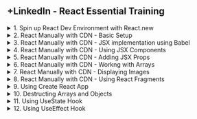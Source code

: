 ## +LinkedIn - React Essential Training

<details>
<summary>1. Spin up React Dev Environment with React.new </summary>

# Spin up React Dev Environment with React.new

## Enter in browser

```x
react.new
```

### index.js

```js
import { StrictMode } from "react";
import { createRoot } from "react-dom/client";

import App from "./App";

const rootElement = document.getElementById("root");
const root = createRoot(rootElement);

root.render(
  <StrictMode>
    <App />
  </StrictMode>
);

```

### App.js

```js
import "./styles.css";

export default function App() {
  return (
    <div className="App">
      <h1>Hello CodeSandbox</h1>
      <h2>Start editing to see some magic happen!</h2>
    </div>
  );
}

```

### styles.css

```js
.App {
  font-family: sans-serif;
  text-align: center;
}
```

<img width="960" alt="image" src="https://github.com/omeatai/src-AI-Software/assets/32337103/30e5b937-1ea4-4c35-b05d-699a75139d03">

# #End</details>
  
<details>
<summary>2. React Manually with CDN - Basic Setup </summary>

# React  Manually with CDN - Basic Setup

## Basic Setup

```js
<!DOCTYPE html>
<html>
  <head>
    <meta charset="UTF-8" />
    <script
      src="https://unpkg.com/react@17/umd/react.development.js"
      crossorigin
    ></script>
    <script
      src="https://unpkg.com/react-dom@17/umd/react-dom.development.js"
      crossorigin
    ></script>
    <title>React ⚛️</title>
  </head>
  <body>
    <div id="root"></div>

    <script type="text/javascript">
      ReactDOM.render(
        React.createElement("h1", null, "Getting Started with React!"),
        document.getElementById("root")
      );
    </script>
  </body>
</html>

```

<img width="1411" alt="image" src="https://github.com/omeatai/src-AI-Software/assets/32337103/a59e3cc3-e2c2-45f6-9a9f-dcd88c3adb44">

![image](https://github.com/omeatai/src-AI-Software/assets/32337103/559f23f1-bab7-42a3-8629-c5028cf8d58d)

## Setup using Variables

```js
<!DOCTYPE html>
<html>
  <head>
    <meta charset="UTF-8" />
    <script
      src="https://unpkg.com/react@17/umd/react.development.js"
      crossorigin
    ></script>
    <script
      src="https://unpkg.com/react-dom@17/umd/react-dom.development.js"
      crossorigin
    ></script>
    <title>React ⚛️</title>
  </head>
  <body>
    <div id="root"></div>

    <script type="text/javascript">
      let heading = React.createElement(
        "h1",
        { style: { color: "blue" } },
        "Heyyyy Everyone!"
      );

      ReactDOM.render(heading, document.getElementById("root"));
    </script>
  </body>
</html>

```

<img width="1411" alt="image" src="https://github.com/omeatai/src-AI-Software/assets/32337103/86971e4d-8420-4f7d-b8ce-a8148aeb6b2b">

![image](https://github.com/omeatai/src-AI-Software/assets/32337103/a149800a-f2c5-4df8-92d5-ab74becba43b)

## Setup with multiple elements

```js
<!DOCTYPE html>
<html>
  <head>
    <meta charset="UTF-8" />
    <script
      src="https://unpkg.com/react@17/umd/react.development.js"
      crossorigin
    ></script>
    <script
      src="https://unpkg.com/react-dom@17/umd/react-dom.development.js"
      crossorigin
    ></script>
    <title>React ⚛️</title>
  </head>
  <body>
    <div id="root"></div>

    <script type="text/javascript">
      let heading = React.createElement(
        "ul",
        { style: { color: "blue", fontSize: "50px" } },
        React.createElement("li", null, "Monday😊"),
        React.createElement("li", null, "Tuesday🤓"),
        React.createElement("li", null, "Wednesday🤪")
      );

      ReactDOM.render(heading, document.getElementById("root"));
    </script>
  </body>
</html>

```

<img width="1411" alt="image" src="https://github.com/omeatai/src-AI-Software/assets/32337103/5799d71c-aff6-4389-91b6-82bea8f3c576">

![image](https://github.com/omeatai/src-AI-Software/assets/32337103/d235efd4-8dd6-4f34-8c78-a068cbd3eba1)

# #End</details>
  
<details>
<summary>3. React Manually with CDN - JSX implementation using Babel </summary>

# React Manually with CDN - JSX implementation using Babel

```js
<!DOCTYPE html>
<html>
  <head>
    <meta charset="UTF-8" />
    <script
      src="https://unpkg.com/react@17/umd/react.development.js"
      crossorigin
    ></script>
    <script
      src="https://unpkg.com/react-dom@17/umd/react-dom.development.js"
      crossorigin
    ></script>
    <script src="https://unpkg.com/babel-standalone@6/babel.min.js"></script>
    <title>React ⚛️</title>
  </head>
  <body>
    <div id="root"></div>

    <script type="text/babel">
      let robot = "🤖";
      let cowboy = "🤠";
      let moon = "🌝";
      let name = "React";

      ReactDOM.render(
        <ul style={{ fontSize: "50px" }}>
          <li>Monday {robot}</li>
          <li>Tuesday {cowboy}</li>
          <li>Wednesday {moon}</li>
          <li>Name: {name.toUpperCase()}</li>
          <li>Name Length: {name.length}</li>
        </ul>,
        document.getElementById("root")
      );
    </script>
  </body>
</html>

```

<img width="1411" alt="image" src="https://github.com/omeatai/src-AI-Software/assets/32337103/757b8961-8577-4ae8-a086-88e22388b4d8">

![image](https://github.com/omeatai/src-AI-Software/assets/32337103/5c9e26b3-39f3-4fce-92ad-6f00844d337d)

# #End</details>
  
<details>
<summary>4. React Manually with CDN - Using JSX Components </summary>

# React Manually with CDN - Using JSX Components

```js
<!DOCTYPE html>
<html>
  <head>
    <meta charset="UTF-8" />
    <script
      src="https://unpkg.com/react@17/umd/react.development.js"
      crossorigin
    ></script>
    <script
      src="https://unpkg.com/react-dom@17/umd/react-dom.development.js"
      crossorigin
    ></script>
    <script src="https://unpkg.com/babel-standalone@6/babel.min.js"></script>
    <title>React ⚛️</title>
  </head>
  <body>
    <div id="root"></div>

    <script type="text/babel">
      function Header() {
        return (
          <header>
            <h1>Eve's Kitchen</h1>
          </header>
        );
      }
      function Main() {
        return (
          <section>
            <p>We serve the most delicious food around</p>
          </section>
        );
      }
      function App() {
        return (
          <div>
            <Header />
            <Main />
          </div>
        );
      }

      ReactDOM.render(<App />, document.getElementById("root"));
    </script>
  </body>
</html>

```

<img width="1411" alt="image" src="https://github.com/omeatai/src-AI-Software/assets/32337103/5262e05d-237c-48c2-b944-3ad2182141d9">

![image](https://github.com/omeatai/src-AI-Software/assets/32337103/fa23738a-862b-4fcf-8997-8e80a64579aa)

# #End</details>
  
<details>
<summary>5. React Manually with CDN - Adding JSX Props </summary>

# React Manually with CDN - Adding JSX Props

```js
<!DOCTYPE html>
<html>
  <head>
    <meta charset="UTF-8" />
    <script
      src="https://unpkg.com/react@17/umd/react.development.js"
      crossorigin
    ></script>
    <script
      src="https://unpkg.com/react-dom@17/umd/react-dom.development.js"
      crossorigin
    ></script>
    <script src="https://unpkg.com/babel-standalone@6/babel.min.js"></script>
    <title>React ⚛️</title>
  </head>
  <body>
    <div id="root"></div>

    <script type="text/babel">
      function Header(props) {
        return (
          <header>
            <h1>{props.name}'s Kitchen</h1>
          </header>
        );
      }
      function Main(props) {
        return (
          <section>
            <p>We serve the most {props.adjective} food around.</p>
          </section>
        );
      }

      function Footer(props) {
        return (
          <footer>
            <p>Copyright {props.year}</p>
          </footer>
        );
      }

      function App() {
        return (
          <div>
            <Header name="Cindy" />
            <Main adjective="amazing" />
            <Footer year={new Date().getFullYear()} />
          </div>
        );
      }

      ReactDOM.render(<App />, document.getElementById("root"));
    </script>
  </body>
</html>

```

<img width="1411" alt="image" src="https://github.com/omeatai/src-AI-Software/assets/32337103/95e5e987-b388-4346-88de-be34ced9f302">

![image](https://github.com/omeatai/src-AI-Software/assets/32337103/c97f4483-6c1d-40b8-9991-3469b8ea6e0d)

# #End</details>
  
<details>
<summary>6. React Manually with CDN - Workng with Arrays </summary>

# React Manually with CDN - Workng with Arrays

```js
<!DOCTYPE html>
<html>
  <head>
    <meta charset="UTF-8" />
    <script
      src="https://unpkg.com/react@17/umd/react.development.js"
      crossorigin
    ></script>
    <script
      src="https://unpkg.com/react-dom@17/umd/react-dom.development.js"
      crossorigin
    ></script>
    <script src="https://unpkg.com/babel-standalone@6/babel.min.js"></script>
    <title>React ⚛️</title>
  </head>
  <body>
    <div id="root"></div>

    <script type="text/babel">
      function Header(props) {
        return (
          <header>
            <h1>{props.name}'s Kitchen</h1>
          </header>
        );
      }
      function Main(props) {
        return (
          <section>
            <ul>
              {props.dishes.map((dish) => (
                <li key={dish.id}>{dish.title}</li>
              ))}
            </ul>
          </section>
        );
      }

      function Footer(props) {
        return (
          <footer>
            <p>Copyright {props.year}</p>
          </footer>
        );
      }

      const dishes = [
        "Black Bean Soup",
        "Macaroni and Cheese",
        "Salmon and Potatoes",
        "Pizza",
      ];
      const dishObjects = dishes.map((dish, i) => ({
        id: i,
        title: dish,
      }));

      function App() {
        return (
          <div>
            <Header name="Cindy" />
            <Main adjective="amazing" dishes={dishObjects} />
            <Footer year={new Date().getFullYear()} />
          </div>
        );
      }

      ReactDOM.render(<App />, document.getElementById("root"));
    </script>
  </body>
</html>

```

<img width="1367" alt="image" src="https://github.com/omeatai/src-AI-Software/assets/32337103/678f7797-f5df-4576-87f0-dc71008d51ee">

![image](https://github.com/omeatai/src-AI-Software/assets/32337103/bdd76dea-cd39-4b36-b8df-7d7b97999b72)

# #End</details>
  
<details>
<summary>7. React Manually with CDN - Displaying Images </summary>

# React Manually with CDN - Displaying Images

```js
<!DOCTYPE html>
<html>
  <head>
    <meta charset="UTF-8" />
    <script
      src="https://unpkg.com/react@17/umd/react.development.js"
      crossorigin
    ></script>
    <script
      src="https://unpkg.com/react-dom@17/umd/react-dom.development.js"
      crossorigin
    ></script>
    <script src="https://unpkg.com/babel-standalone@6/babel.min.js"></script>
    <title>React ⚛️</title>
  </head>
  <body>
    <div id="root"></div>

    <script type="text/babel">
      function Header(props) {
        return (
          <header>
            <h1>{props.name}'s Kitchen</h1>
          </header>
        );
      }
      function Main(props) {
        return (
          <section>
            <img
              height={200}
              src="https://images.pexels.com/photos/1058277/pexels-photo-1058277.jpeg?auto=compress&cs=tinysrgb&w=1260&h=750&dpr=1"
              alt="A fancy restaurant"
            />
            <ul>
              {props.dishes.map((dish) => (
                <li key={dish.id}>{dish.title}</li>
              ))}
            </ul>
          </section>
        );
      }

      function Footer(props) {
        return (
          <footer>
            <p>Copyright {props.year}</p>
          </footer>
        );
      }

      const dishes = [
        "Black Bean Soup",
        "Macaroni and Cheese",
        "Salmon and Potatoes",
        "Pizza",
      ];
      const dishObjects = dishes.map((dish, i) => ({
        id: i,
        title: dish,
      }));

      function App() {
        return (
          <div>
            <Header name="Cindy" />
            <Main adjective="amazing" dishes={dishObjects} />
            <Footer year={new Date().getFullYear()} />
          </div>
        );
      }

      ReactDOM.render(<App />, document.getElementById("root"));
    </script>
  </body>
</html>

```

<img width="1520" alt="image" src="https://github.com/omeatai/src-AI-Software/assets/32337103/be9519b8-2fba-4802-8443-527a01696507">

![image](https://github.com/omeatai/src-AI-Software/assets/32337103/9717eb3a-0298-4575-a677-a1e2161442ee)

### [https://www.pexels.com/](https://www.pexels.com/)

<img width="960" alt="image" src="https://github.com/omeatai/src-AI-Software/assets/32337103/c88ac4ab-14f0-4fb4-8735-0b1b3909f59e">
<img width="960" alt="image" src="https://github.com/omeatai/src-AI-Software/assets/32337103/765bf001-1988-45a4-be4b-8a5e9a16a5a0">

# #End</details>
  
<details>
<summary>8. React Manually with CDN - Using React Fragments </summary>

# React Manually with CDN - Using React Fragments

```js
<!DOCTYPE html>
<html>
  <head>
    <meta charset="UTF-8" />
    <script
      src="https://unpkg.com/react@17/umd/react.development.js"
      crossorigin
    ></script>
    <script
      src="https://unpkg.com/react-dom@17/umd/react-dom.development.js"
      crossorigin
    ></script>
    <script src="https://unpkg.com/babel-standalone@6/babel.min.js"></script>
    <title>React ⚛️</title>
  </head>
  <body>
    <div id="root"></div>

    <script type="text/babel">
      function Header(props) {
        return (
          <header>
            <h1>{props.name}'s Kitchen</h1>
          </header>
        );
      }
      function Main(props) {
        return (
          <section>
            <img
              height={200}
              src="https://images.pexels.com/photos/1058277/pexels-photo-1058277.jpeg?auto=compress&cs=tinysrgb&w=1260&h=750&dpr=1"
              alt="A fancy restaurant"
            />
            <ul>
              {props.dishes.map((dish) => (
                <li key={dish.id}>{dish.title}</li>
              ))}
            </ul>
          </section>
        );
      }

      function Footer(props) {
        return (
          <footer>
            <p>Copyright {props.year}</p>
          </footer>
        );
      }

      const dishes = [
        "Black Bean Soup",
        "Macaroni and Cheese",
        "Salmon and Potatoes",
        "Pizza",
      ];
      const dishObjects = dishes.map((dish, i) => ({
        id: i,
        title: dish,
      }));

      function App() {
        return (
          <React.Fragment>
            <Header name="Cindy" />
            <Main adjective="amazing" dishes={dishObjects} />
            <Footer year={new Date().getFullYear()} />
          </React.Fragment>
        );
      }

      ReactDOM.render(<App />, document.getElementById("root"));
    </script>
  </body>
</html>

```

<img width="1520" alt="image" src="https://github.com/omeatai/src-AI-Software/assets/32337103/14c33af8-4113-4c0c-aa5d-80ad5bc81da0">

![image](https://github.com/omeatai/src-AI-Software/assets/32337103/b90a0046-76ad-4e15-ab5a-3f2d0f0050f5)

# #End</details>
  
<details>
<summary>9. Using Create React App </summary>

# Using Create React App

## Check Node and NPM versions

```x
node -v
npm -v
```

## Create React App

```x
npx create-react-app my-app
```

## Start React App

```x
cd my-app
npm start

#npm install
```

### src-AI-Software/my_projects/02_react_ess_proj/my-app/package.json:

```js
{
  "name": "my-app",
  "version": "0.1.0",
  "private": true,
  "dependencies": {
    "@testing-library/jest-dom": "^5.17.0",
    "@testing-library/react": "^13.4.0",
    "@testing-library/user-event": "^13.5.0",
    "react": "^18.3.1",
    "react-dom": "^18.3.1",
    "react-scripts": "5.0.1",
    "web-vitals": "^2.1.4"
  },
  "scripts": {
    "start": "react-scripts start",
    "build": "react-scripts build",
    "test": "react-scripts test",
    "eject": "react-scripts eject"
  },
  "eslintConfig": {
    "extends": [
      "react-app",
      "react-app/jest"
    ]
  },
  "browserslist": {
    "production": [
      ">0.2%",
      "not dead",
      "not op_mini all"
    ],
    "development": [
      "last 1 chrome version",
      "last 1 firefox version",
      "last 1 safari version"
    ]
  }
}
```

### src-AI-Software/my_projects/02_react_ess_proj/my-app/src/index.js:

```js
import React from "react";
import ReactDOM from "react-dom/client";
import "./index.css";
import App from "./App";
import reportWebVitals from "./reportWebVitals";

const root = ReactDOM.createRoot(document.getElementById("root"));
root.render(
  <React.StrictMode>
    <App />
  </React.StrictMode>
);

// If you want to start measuring performance in your app, pass a function
// to log results (for example: reportWebVitals(console.log))
// or send to an analytics endpoint. Learn more: https://bit.ly/CRA-vitals
reportWebVitals();

```

### src-AI-Software/my_projects/02_react_ess_proj/my-app/src/App.js:

```js
import logo from "./logo.svg";
import "./App.css";

function App() {
  return (
    <div className="App">
      <header className="App-header">
        <img src={logo} className="App-logo" alt="logo" />
        <p>
          Edit <code>src/App.js</code> and save to reload.
        </p>
        <a
          className="App-link"
          href="https://reactjs.org"
          target="_blank"
          rel="noopener noreferrer"
        >
          Learn React
        </a>
      </header>
    </div>
  );
}

export default App;

```

### src-AI-Software/my_projects/02_react_ess_proj/my-app/src/App.css:

```js
.App {
  text-align: center;
}

.App-logo {
  height: 40vmin;
  pointer-events: none;
}

@media (prefers-reduced-motion: no-preference) {
  .App-logo {
    animation: App-logo-spin infinite 20s linear;
  }
}

.App-header {
  background-color: #282c34;
  min-height: 100vh;
  display: flex;
  flex-direction: column;
  align-items: center;
  justify-content: center;
  font-size: calc(10px + 2vmin);
  color: white;
}

.App-link {
  color: #61dafb;
}

@keyframes App-logo-spin {
  from {
    transform: rotate(0deg);
  }
  to {
    transform: rotate(360deg);
  }
}

```

<img width="1497" alt="image" src="https://github.com/omeatai/src-AI-Software/assets/32337103/656df0a5-1704-4ee4-bfa9-0bc144b9fbf8">
<img width="960" alt="image" src="https://github.com/omeatai/src-AI-Software/assets/32337103/1657d3bc-2df2-4ffb-8416-7811221a155a">

# #End</details>
  
<details>
<summary>10. Destructing Arrays and Objects </summary>

# Destructing Arrays and Objects

### src-AI-Software/my_projects/02_react_ess_proj/my-app/src/index.js:

```js
import React from "react";
import ReactDOM from "react-dom/client";
import "./index.css";
import App from "./App";
import reportWebVitals from "./reportWebVitals";

const root = ReactDOM.createRoot(document.getElementById("root"));
const cities = ["Tokyo", "New York", "London", "Paris"];

root.render(
  <React.StrictMode>
    <App library="React" cities={cities} />
  </React.StrictMode>
);

// If you want to start measuring performance in your app, pass a function
// to log results (for example: reportWebVitals(console.log))
// or send to an analytics endpoint. Learn more: https://bit.ly/CRA-vitals
reportWebVitals();

```

### src-AI-Software/my_projects/02_react_ess_proj/my-app/src/App.js:

```js
import "./App.css";

function App(props) {
  const [firstCity, secondCity] = props.cities;

  return (
    <div className="App">
      <h1>Hello from {props.library}</h1>
      <h2>First City: {firstCity}</h2>
      <h2>Second City: {secondCity}</h2>
    </div>
  );
}

export default App;

```

<img width="1497" alt="image" src="https://github.com/omeatai/src-AI-Software/assets/32337103/6c93a2c7-c277-4a6d-b801-88e0afa8197e">

<img width="960" alt="image" src="https://github.com/omeatai/src-AI-Software/assets/32337103/c7cb3667-73c2-4d4e-a83b-8841711585ed">

# #End</details>
  
<details>
<summary>11. Using UseState Hook </summary>

# Using UseState Hook

## src-AI-Software/my_projects/02_react_ess_proj/my-app/src/index.js:

```js
import React from "react";
import ReactDOM from "react-dom/client";
import "./index.css";
import App from "./App";
import reportWebVitals from "./reportWebVitals";

const root = ReactDOM.createRoot(document.getElementById("root"));

root.render(
  <React.StrictMode>
    <App />
  </React.StrictMode>
);

// If you want to start measuring performance in your app, pass a function
// to log results (for example: reportWebVitals(console.log))
// or send to an analytics endpoint. Learn more: https://bit.ly/CRA-vitals
reportWebVitals();

```

## src-AI-Software/my_projects/02_react_ess_proj/my-app/src/App.js:

```js
import React, { useState } from "react";
import "./App.css";

function App() {
  const [emotion, setEmotion] = useState("happy😁");
  return (
    <div className="App">
      <h1>Current Emotion is {emotion}</h1>
      <button
        onClick={() =>
          setEmotion((prev) => (prev === "happy😁" ? "sad😢" : "happy😁"))
        }
      >
        Change Emotion
      </button>
      <button onClick={() => setEmotion("proud🤩")}>Proud</button>
      <button onClick={() => setEmotion("angry😡")}>Angry</button>
    </div>
  );
}

export default App;

```

<img width="1497" alt="image" src="https://github.com/omeatai/src-AI-Software/assets/32337103/aae092b3-723b-4d89-8ce8-380006151f8b">
<img width="960" alt="image" src="https://github.com/omeatai/src-AI-Software/assets/32337103/a57d3da5-ff19-489f-9e4f-bd22197e0be9">

# #End</details>
  
<details>
<summary>12. Using UseEffect Hook </summary>

# Using UseEffect Hook

```js

```

```js

```

```js

```

```js

```

```js

```

```js

```

```js

```

```js

```

```js

```

```js

```

```js

```

# #END</details>
